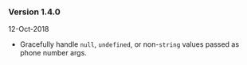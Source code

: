 ### Version 1.4.0
12-Oct-2018

- Gracefully handle `null`, `undefined`, or non-`string` values passed as phone number args.
